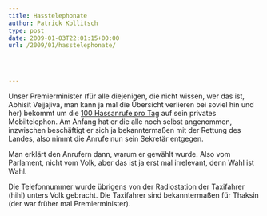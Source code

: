 ```yaml
---
title: Hasstelephonate
author: Patrick Kollitsch
type: post
date: 2009-01-03T22:01:15+00:00
url: /2009/01/hasstelephonate/




---
```

Unser Premierminister (für alle diejenigen, die nicht wissen, wer das ist, Abhisit Vejjajiva, man kann ja mal die Übersicht verlieren bei soviel hin und her) bekommt um die [100 Hassanrufe pro Tag][1] auf sein privates Mobiltelephon. Am Anfang hat er die alle noch selbst angenommen, inzwischen beschäftigt er sich ja bekanntermaßen mit der Rettung des Landes, also nimmt die Anrufe nun sein Sekretär entgegen.

Man erklärt den Anrufern dann, warum er gewählt wurde. Also vom Parlament, nicht vom Volk, aber das ist ja erst mal irrelevant, denn Wahl ist Wahl.

Die Telefonnummer wurde übrigens von der Radiostation der Taxifahrer (hihi) unters Volk gebracht. Die Taxifahrer sind bekanntermaßen für Thaksin (der war früher mal Premierminister).

 [1]: http://www.nationmultimedia.com/breakingnews/30092384/PM-gets-over-100-hate-calls-everyday
